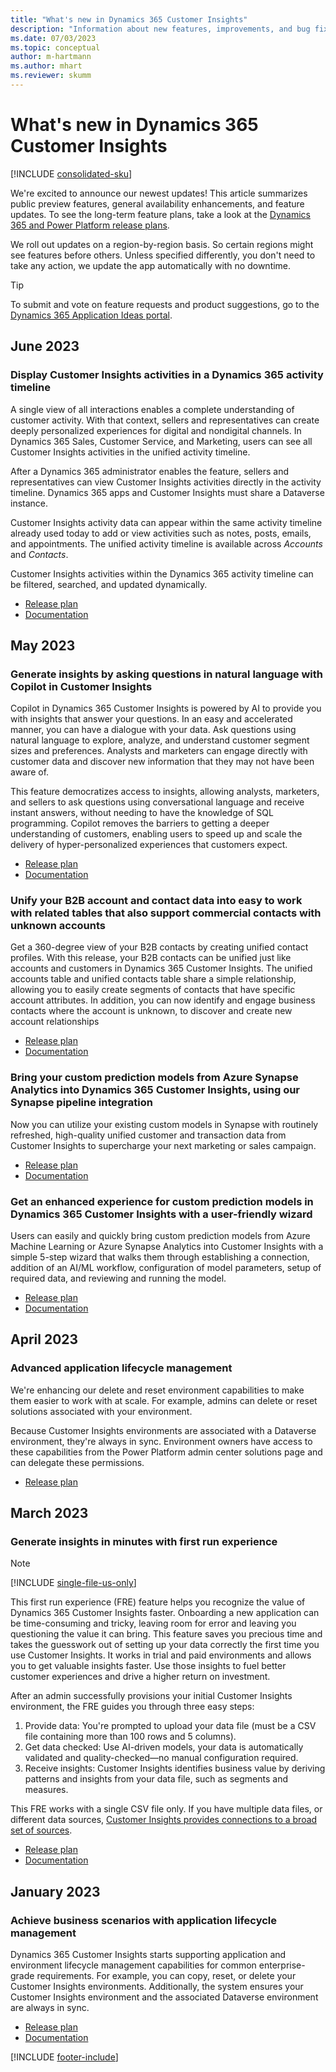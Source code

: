 ```yaml
---
title: "What's new in Dynamics 365 Customer Insights"
description: "Information about new features, improvements, and bug fixes."
ms.date: 07/03/2023
ms.topic: conceptual
author: m-hartmann
ms.author: mhart
ms.reviewer: skumm
---
```


# What's new in Dynamics 365 Customer Insights

[!INCLUDE [consolidated-sku](./includes/consolidated-sku.md)]

We're excited to announce our newest updates! This article summarizes public preview features, general availability enhancements, and feature updates. To see the long-term feature plans, take a look at the [Dynamics 365 and Power Platform release plans](/dynamics365/release-plans/).

We roll out updates on a region-by-region basis. So certain regions might see features before others. Unless specified differently, you don't need to take any action, we update the app automatically with no downtime.

> [!TIP]
> To submit and vote on feature requests and product suggestions, go to the [Dynamics 365 Application Ideas portal](https://experience.dynamics.com/ideas/categories/?forum=79a8c474-4e35-e911-a971-000d3a4f3343&forumName=Dynamics%20365%20Customer%20Insights).

## June 2023

### Display Customer Insights activities in a Dynamics 365 activity timeline

A single view of all interactions enables a complete understanding of customer activity. With that context, sellers and representatives can create deeply personalized experiences for digital and nondigital channels. In Dynamics 365 Sales, Customer Service, and Marketing, users can see all Customer Insights activities in the unified activity timeline.

After a Dynamics 365 administrator enables the feature, sellers and representatives can view Customer Insights activities directly in the activity timeline. Dynamics 365 apps and Customer Insights must share a Dataverse instance.

Customer Insights activity data can appear within the same activity timeline already used today to add or view activities such as notes, posts, emails, and appointments. The unified activity timeline is available across *Accounts* and *Contacts*.

Customer Insights activities within the Dynamics 365 activity timeline can be filtered, searched, and updated dynamically.

- [Release plan](/dynamics365/release-plan/2023wave1/customer-insights/display-customer-insights-activities-dynamics-365-activity-timeline)
- [Documentation](activities-in-d365-timeline.md)

## May 2023

### Generate insights by asking questions in natural language with Copilot in Customer Insights

Copilot in Dynamics 365 Customer Insights is powered by AI to provide you with insights that answer your questions. In an easy and accelerated manner, you can have a dialogue with your data. Ask questions using natural language to explore, analyze, and understand customer segment sizes and preferences. Analysts and marketers can engage directly with customer data and discover new information that they may not have been aware of.

This feature democratizes access to insights, allowing analysts, marketers, and sellers to ask questions using conversational language and receive instant answers, without needing to have the knowledge of SQL programming. Copilot removes the barriers to getting a deeper understanding of customers, enabling users to speed up and scale the delivery of hyper-personalized experiences that customers expect.

- [Release plan](/dynamics365/release-plan/2023wave1/customer-insights/generate-insights-asking-questions-natural-language-copilot-customer-insights)
- [Documentation](dialog-with-data.md)

### Unify your B2B account and contact data into easy to work with related tables that also support commercial contacts with unknown accounts  

Get a 360-degree view of your B2B contacts by creating unified contact profiles. With this release, your B2B contacts can be unified just like accounts and customers in Dynamics 365 Customer Insights. The unified accounts table and unified contacts table share a simple relationship, allowing you to easily create segments of contacts that have specific account attributes. In addition, you can now identify and engage business contacts where the account is unknown, to discover and create new account relationships

- [Release plan](/dynamics365/release-plan/2023wave1/customer-insights/gain-360-degree-view-b2b-contacts-leveraging-all-fields-unified-contacts)
- [Documentation](./b2b/data-unification-contacts.md)

### Bring your custom prediction models from Azure Synapse Analytics into Dynamics 365 Customer Insights, using our Synapse pipeline integration

Now you can utilize your existing custom models in Synapse with routinely refreshed, high-quality unified customer and transaction data from Customer Insights to supercharge your next marketing or sales campaign.

- [Release plan](/dynamics365/release-plan/2023wave1/customer-insights/easily-connect-custom-prediction-models-guided-steps)
- [Documentation](custom-models.md)

### Get an enhanced experience for custom prediction models in Dynamics 365 Customer Insights with a user-friendly wizard

Users can easily and quickly bring custom prediction models from Azure Machine Learning or Azure Synapse Analytics into Customer Insights with a simple 5-step wizard that walks them through establishing a connection, addition of an AI/ML workflow, configuration of model parameters, setup of required data, and reviewing and running the model.

- [Release plan](/dynamics365/release-plan/2023wave1/customer-insights/connect-custom-machine-learning-models-azure-synapse-analytics)
- [Documentation](custom-models.md)

## April 2023

### Advanced application lifecycle management

We're enhancing our delete and reset environment capabilities to make them easier to work with at scale. For example, admins can delete or reset solutions associated with your environment.

Because Customer Insights environments are associated with a Dataverse environment, they're always in sync. Environment owners have access to these capabilities from the Power Platform admin center solutions page and can delegate these permissions.

- [Release plan](/dynamics365/release-plan/2023wave1/customer-insights/do-more-advanced-application-lifecycle-management)

## March 2023

### Generate insights in minutes with first run experience

> [!NOTE]
> [!INCLUDE [single-file-us-only](includes/single-file-us-only.md)]

This first run experience (FRE) feature helps you recognize the value of Dynamics 365 Customer Insights faster. Onboarding a new application can be time-consuming and tricky, leaving room for error and leaving you questioning the value it can bring. This feature saves you precious time and takes the guesswork out of setting up your data correctly the first time you use Customer Insights. It works in trial and paid environments and allows you to get valuable insights faster. Use those insights to fuel better customer experiences and drive a higher return on investment.

After an admin successfully provisions your initial Customer Insights environment, the FRE guides you through three easy steps:

1. Provide data: You're prompted to upload your data file (must be a CSV file containing more than 100 rows and 5 columns).
2. Get data checked: Use AI-driven models, your data is automatically validated and quality-checked—no manual configuration required.
3. Receive insights: Customer Insights identifies business value by deriving patterns and insights from your data file, such as segments and measures.

This FRE works with a single CSV file only. If you have multiple data files, or different data sources, [Customer Insights provides connections to a broad set of sources](data-sources.md).

- [Release plan](/dynamics365-release-plan/2022wave2/customer-insights/generate-insights-minutes-first-run-experience)
- [Documentation](data-sources-single.md) 

## January 2023

### Achieve business scenarios with application lifecycle management

Dynamics 365 Customer Insights starts supporting application and environment lifecycle management capabilities for common enterprise-grade requirements. For example, you can copy, reset, or delete your Customer Insights environments. Additionally, the system ensures your Customer Insights environment and the associated Dataverse environment are always in sync.

- [Release plan](/dynamics365-release-plan/2022wave2/customer-insights/achieve-business-scenarios-application-lifetime-management)
- [Documentation](create-environment.md#copy-the-environment-configuration)

<!--
## September 2022 updates

The updates in September 2022 include new features, performance upgrades, and bug fixes.

### Export data to HubSpot

Export segments of unified customer profiles to HubSpot and use them for email marketing.

For more information, see [Export segments to HubSpot](export-hubspot.md).

### Remove a unified field or table from data unification

You can remove fields and tables from the data unification process.

For more information, see [Remove a unified field](data-unification-update.md#remove-a-unified-field).

### Manage unknown customer profiles

Memorable personalization depends on the richness and completeness of your customer data and Customer Insights helps you achieve these goals. You can manage customer profiles for users for which you don't have any information other than an ID.

For more information, see [Manage unknown profiles with Customer Insights](manage-unknown-profiles.md).

## August 2022 updates

The updates in August 2022 include new features, performance upgrades, and bug fixes.

### Contact unification in B-to-B environments

B-to-B environments in Customer Insights now support an enhanced data unification experience.

You can now unify contacts in addition to accounts to get a full view of your business contacts. Unified contacts are associated with unified accounts and are now listed on the customer cards. 

For more information, see [Create a unified contact profile](data-unification-contacts.md).

### Create and export of segments based on unified contacts

Thanks to the new contact unification, you can create segments of contacts using criteria from either contacts, accounts, or both. These segments can be exported for activation in other services.

For more information, see [Exports overview](export-destinations.md).

### Deployment regions aligned with Microsoft Dataverse

When creating a new Customer Insights environment, you can select the region where you would like the service to be deployed and hosted. We have updated the region selection to align with Microsoft Dataverse and the Power Platform.

You can now easily select the same region as your existing Microsoft Dataverse environment or your Azure Data Lake storage account (if you choose that option), subject to availability of Customer Insights in that region.

For more information, see [Create a new environment](create-environment.md) and [Product availability by geography](https://dynamics.microsoft.com/availability-reports/).

## July 2022 updates

The updates in July 2022 include new features, performance upgrades, and bug fixes.

### Export to MoEngage

Export segments of unified customer profiles to MoEngage and use them for email marketing in MoEngage.

For more information, see [Export segments to MoEngage](export-moengage.md).

### SSH support for SFTP-based exports

Choose whether you want to authenticate through SSH or username/password for connections to SFTP export destinations.

For more information, see [Export data to SFTP hosts](export-sftp.md).

### Personalize experiences with data about known and unknown users

Managing customer data isn't a new challenge but it's increasingly becoming more difficult as users navigate the various digital channels brands offer. A user who is known (authenticated) in one channel becomes unknown (unauthenticated) in another if not signed in. The problem often is that unauthenticated (unknown) users don't have a common ID. It could be used to associate meaningful profiles attributes and generate unified customer profiles. Customer Insights helps solve this problem by ingesting data from tracking methods on your source systems.

For more information, see [Personalize your experiences with data about known and unknown users](unknown-to-known.md).

## June 2022 updates

The updates in June 2022 include new features, performance upgrades, and bug fixes.

### Updated user experience for data sources and data ingestion

Importing data from a wide range of data sources is the foundation to consolidating your customer data in Dynamics 365 Customer Insights. We've revisited the user experience for the import and connection of data sources. This update aims to make it easier for you to ingest data to Customer Insights.

For more information, see [Data sources overview](data-sources.md).

### Export to InMobi

InMobi helps brands understand, identify, engage, and acquire consumers. You can export segments and other data to the InMobi service via Azure Blob Storage accounts.

For more information, see [Export to InMobi (preview)](export-inmobi.md)

### Lockbox support in Customer Insights

Customer Lockbox provides an interface to review and approve (or reject) data access requests. These requests occur when data access to customer data is needed to resolve a support case.

For more information, see [Securely access customer data with Customer Lockbox (Preview)](security-overview.md#securely-access-customer-data-with-customer-lockbox-preview).

### Connect to your data using Azure Private Link

Azure Private Link lets Customer Insights connect to your Azure Data Lake Storage account over a private endpoint in your virtual network. For data in a storage account, which isn't exposed to the public internet, Private Link enables the connection to that restricted network.

For more information, see [Use Private Link in Customer Insights](security-overview.md#set-up-an-azure-private-link).

## May 2022 updates

The updates in May 2022 include new features, performance upgrades, and bug fixes.

### Updated data unification experience

 Data unification lets you unify once-disparate data sources into a single master dataset that provides a unified view of that data. Data can be unified on a single table or multiple tables. First, you [select tables and source fields](data-unification-map-tables.md), [remove duplicate records](data-unification-duplicates.md), specify rules for [matching conditions](data-unification-match-tables.md), and define which [fields to include in the unified customer profiles](data-unification-merge-tables.md).

For more information, see [Data unification overview](data-unification.md).

### Refreshed home page in Customer Insights

**Home** guides you through the configuration process for key features and provides an overview of segments, measures, and enrichment data. We've refreshed the experience to provide more relevant information at a glance.

For more information, see [Explore Customer Insights](home.md).

### Track usage of a segment

You can now [track the usage of a segment](segments-track-usage.md) in apps, which are based on the Dataverse organization that is connected with Customer Insights. For [Customer Insights segments used in customer journeys of Dynamics 365 Marketing](/dynamics365/marketing/real-time-marketing-ci-profile), the system informs you about the usage of that segment.

### Export to Criteo

Criteo is an online platform that helps users manage digital advertising. You can now export segments of unified customer profiles to generate campaigns, provide email marketing and use specific groups of customers with Criteo.

For more information, see [Export segments to Criteo (preview)](export-criteo.md).

### Refined documentation structure for environment creation

We've revisited the help docs related to the creation and management of environments in Customer Insights. The articles are now grouped under the Environments node in the table of contents. The restructured articles provide more guidance for the different ways to set up environments and have a clearer structure. If you have feedback to share, let us know via the controls towards the end of the help articles.

For more information, see [How to: Create a new environment](create-environment.md).

## April 2022 updates

The updates in April 2022 include new features, performance upgrades, and bug fixes.

### Dun & Bradstreet enrichment (Preview)

Dun & Bradstreet provides commercial data, analytics, and insights for businesses. It enables customers with unified customer profiles for companies to enrich their data. Enrichments include attributes such as DUNS number, company size, location, industry, and more.

For more information, see [Enrichment of company profiles with Dun & Bradstreet (Preview)](enrichment-dnb.md).

### Define the measure type when creating a new measure

You can now distinguish between measures for individual profiles and measures across your entire business. While business measures show on the home page of Customer Insights, customer measures are exposed on the detailed customer views.

For more information, see [Use measure builder to create measures from scratch](measure-builder.md).

### Consolidation of Customer Insights documentation

We've revisited our documentation articles and removed mentions of engagement insights and audience insights capabilities. Moving forward, we'll refer consistently to the product name Customer Insights when we write about the core features of the application. This change also leads to significant restructuring of the table of contents, the URL structure, and the file paths in the underlying documentation repository. All your bookmarks or existing links continue to work and redirect to the updated URLs.

## March 2022 updates

The updates in March 2022 include new features, performance upgrades, and bug fixes.

### LiveRamp AbiliTec enrichment (Preview)

LiveRamp provides identity resolution and consolidation of customer data. You can map personal identifiers in your customer data to the AbiliTec identity graph and receive AbiliTec IDs. You can then use these IDs for better unification of your customer data.

For more information, see [Enrich customer profiles with identity data from LiveRamp (Preview)](enrichment-liveramp.md).

### Organize segments and measures with tags and filters

If your organization maintains lots of segments or measures, finding the right one can sometimes feel challenging. This new feature lets you organize lists using tags and columns. It helps to find data quickly and easily and customize the views.

For more information, see [Work with tags and columns](work-with-tags-columns.md).

### Enable data sharing with Dataverse when using your own storage account

If your environment uses Azure Data Lake Storage to store Customer Insights data, data sharing with Microsoft Dataverse needs some extra configuration.
Earlier, you could only enable data sharing with Dataverse when your data was stored in our managed data lake.

For more information, see [Enable data sharing with Dataverse from your own Azure Data Lake Storage (Preview)](customer-insights-dataverse.md#enable-data-sharing-with-dataverse-from-your-own-azure-data-lake-storage-preview).

### New export destinations: Iterable and Braze

We’re continuing to expand our ecosystem of export destinations with new connections. You can now export segments to Iterable and Braze to use their activation services.

For more information, see [Export segments to Iterable (preview)](export-iterable.md) and [Export segments to Braze (preview)](export-braze.md).

### Improvements to Marketo and Google Ads export

Changing APIs in connected services lead to updates for connectors to run reliably and smoothly. We’ve released some updates for the exports to Marketo and Google Ads services:

- Google Ads: The new version of the Google Ads export connector simplifies the authentication experience and now lets you create new Google Ads audiences automatically. 
- Marketo: The new version of the Marketo export connector provides support for the Marketo ID, enabling you to avoid data duplication, update existing records, and create new records in Marketo. 

## February 2022 updates

The updates in February 2022 include new features, performance upgrades, and bug fixes.

### General availability for prediction models

Out-of-the-box prediction models, including **subscription churn**, **transactional churn**, and **customer lifetime value (CLV)** become generally available as a part of Customer Insights. 

For more information, see [Predictions](predictions.md).

### New data source: Integration with Azure Synapse Analytics (Preview)

Azure Synapse Analytics is an enterprise analytics service that accelerates time to insights across data warehouses and big data systems.

Organizations that already use Azure Synapse Analytics can ingest that data to Customer Insights. 

For more information, see [Connect an Azure Synapse data source (Preview)](connect-synapse.md).

### LiveRamp enrichment (Preview)

LiveRamp provides identity resolution and consolidation of customer data. You can map personal identifiers in your customer data to the AbiliTec identity graph and receive AbiliTec IDs. You can then use these IDs for better unification of your customer data.

For more information, see [Enrich customer profiles with identity data from LiveRamp (Preview)](enrichment-liveramp.md).

### Enrichment for data sources (Preview)

Use data from sources like Microsoft and other partners to enrich your customer data before data unification. Data source enrichments help produce higher data completeness and quality that can help achieve better results once you unify your data.

For more information, see [Enrichment for data sources (Preview)](data-sources-enrichment.md).

### Change owner of environment

While several users can have admin permissions in Customer Insights, only one user is the owner of an environment. An improved experience lets you change owners of an environment and claim ownership if a former owner left the organization. 

For more information, see [Change the owner of an environment](manage-environments.md#change-the-owner-of-an-environment).

### Data preparation process lists corruption reason for corrupted records

Data preparation now shows the reason for corruption for all fields with corrupted data. The information is provided at the individual record level for easy identification.

For more information, see [Corrupt data sources](data-sources.md#corrupt-data-sources).

### End of preview for reporting features in the engagement insights capability

The Dynamics 365 Customer Insights engagement insights capability preview ended February 15, 2022.  
This change means the Customer Insights trial experience no longer includes the ability to create funnels nor other reporting functionality.

We invite you to explore and evaluate the many other features of [Customer Insights](https://dynamics.microsoft.com/ai/customer-insights/), the Microsoft customer data platform (CDP).    
 
For a transition period, existing preview participants still have access to some preview capabilities and functionality:

- Get code to instrument a web site or mobile app 
- See events and event properties 
- Enhance unified profiles with ingested and refined events to benefit from the full value of their customer data
  
During the transition period, captured events are still streamed to the connected Data Lake. Once this functionality is turned off, data sharing will stop, and no new events are sent to the connected storage.
Contact your Microsoft Account team directly if you have questions about the end of the capability preview. Your Account team will keep you up to date on coming launches. 

## January 2022 updates

The updates in January 2022 include new features, performance upgrades, and bug fixes.

### Sentiment analysis of your customer’s feedback

Customer Insights provides a new AI-powered feature to synthesize customer sentiment and identify specific business aspects as opportunities for targeted improvements. By analyzing the written feedback of your customers, you can get accurate insights at low cost. Sentiment analysis powered by Natural Language Processing (NLP) models that generate two derived insights for each customer ID. A sentiment score (of –5 to 5) and list of applicable business aspects. 

For more information, see [Analyze sentiment in customer feedback (Preview)](sentiment-analysis.md). 
-->

[!INCLUDE [footer-include](includes/footer-banner.md)]
